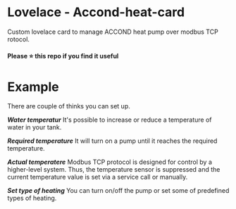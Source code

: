 # Lovelace - Accond-heat-card
Custom lovelace card to manage ACCOND heat pump over modbus TCP rotocol. 

#### Please ⭐️ this repo if you find it useful

# Example
There are couple of thinks you can set up.

***Water temperatur*** It's possible to increase or reduce a temperature of water in your tank.

***Required temperature*** It will turn on a pump until it reaches the required temperature.

***Actual temperatere*** Modbus TCP protocol is designed for control by a higher-level system. Thus, the temperature sensor is suppressed and the current temperature value is set via a service call or manually.

***Set type of heating*** You can turn on/off the pump or set some of predefined types of heating.

<!--
## Pump states
<!--
| Name | Type | Default | Description
| ---- | ---- | ------- | -----------
| type | string | **Required** | `custom:love-lock-card`
| cards | list | **Required** | List of cards
| title | string | **Optional** | Card title
| popup | string | **Optional** | password, confirm, timeout
| password | string | **Required** | Only required with popup:password
<!--
## Installation
<!--
### Now available in HACS
<!--
![HACS](https://i.imgur.com/1xNjAuC.jpg)
<!--
### Manual Install
<!--
1. Install the `love-lock-card` card by copying `love-lock-card.js` to `<config directory>/www/love-lock-card.js`
<!--
2. Link `love-lock-card` inside your `ui-lovelace.yaml` 
<!--
```yaml
resources:
  - url: /local/love-lock-card.js
    type: js
```
<!--
3. Add a custom card in your `ui-lovelace.yaml`
<!--
**Password Example**
<!--
```yaml
type: 'custom:love-lock-card'
title: Lounge
popup: password
password: 1234
cards:
  - entity: light.hue_white_lamp_1
    name: Lounge Lamp
    type: light
```
<!--
**Confirm Example**
<!--
```yaml
type: 'custom:love-lock-card'
title: Lounge
popup: confirm
cards:
  - entity: light.hue_white_lamp_1
    name: Lounge Lamp
    type: light
```
<!--
**Timeout Example**
<!--
```yaml
type: 'custom:love-lock-card'
title: Lounge
popup: timeout
cards:
  - entity: light.hue_white_lamp_1
    name: Lounge Lamp
    type: light
```
<!--
# Credits
Idea comes from [Thomasloven's lovelace-toggle-lock-entity-row](https://github.com/thomasloven/lovelace-toggle-lock-entity-row)
<!--
Based on [vertical-stack-in-card](https://github.com/custom-cards/vertical-stack-in-card/blob/master/README.md)
